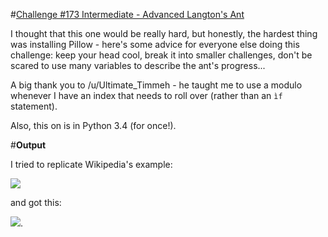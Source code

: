 #[Challenge #173 Intermediate - Advanced Langton's Ant](http://www.reddit.com/r/dailyprogrammer/comments/2c4ka3/7302014_challenge_173_intermediate_advanced/)

I thought that this one would be really hard, but honestly, the hardest thing was installing Pillow - here's some advice for everyone else doing this challenge: keep your head cool, break it into smaller challenges, don't be scared to use many variables to describe the ant's progress...

A big thank you to /u/Ultimate_Timmeh - he taught me to use a modulo whenever I have an index that needs to roll over (rather than an ```ìf``` statement).

Also, this on is in Python 3.4 (for once!).

#**Output**

I tried to replicate Wikipedia's example:

![](http://upload.wikimedia.org/wikipedia/commons/2/28/LangtonsAnt-nColor_LLRR_123157.png)

and got this:

![](http://i.imgur.com/0Zsgf1a.png).
